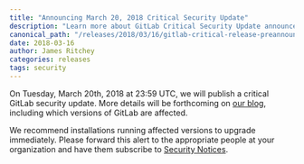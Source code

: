 ```yaml
---
title: "Announcing March 20, 2018 Critical Security Update"
description: "Learn more about GitLab Critical Security Update announced March 20th, 2018 for GitLab Community Edition (CE) and Enterprise Edition (EE)"
canonical_path: "/releases/2018/03/16/gitlab-critical-release-preannouncement/"
date: 2018-03-16
author: James Ritchey
categories: releases
tags: security
---
```


On Tuesday, March 20th, 2018 at 23:59 UTC, we will publish a critical GitLab
security update. More details will be forthcoming on [our blog], including which
versions of GitLab are affected.

We recommend installations running affected versions to upgrade
immediately. Please forward this alert to the appropriate people at your
organization and have them subscribe to [Security Notices].

[our blog]: /blog/
[Security Notices]: /company/contact/#security-notices

<!-- more -->
